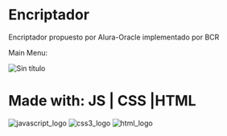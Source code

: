 # Encriptador
Encriptador propuesto por Alura-Oracle implementado por BCR

Main Menu: 

![Sin título](https://user-images.githubusercontent.com/57958376/175059240-2eeafa6f-30e4-4c2c-935d-8bee95b42062.png)


# Made with: JS | CSS |HTML

![javascript_logo](https://user-images.githubusercontent.com/57958376/175059349-de08828d-f7d0-4119-ba87-232d7ca18d74.png)
![css3_logo](https://user-images.githubusercontent.com/57958376/175059361-1da291bb-890c-461d-8f18-572e12717cfc.png)
![html_logo](https://user-images.githubusercontent.com/57958376/175059374-a5d9391b-6ed8-447b-abbf-9547f0b73d90.png)
